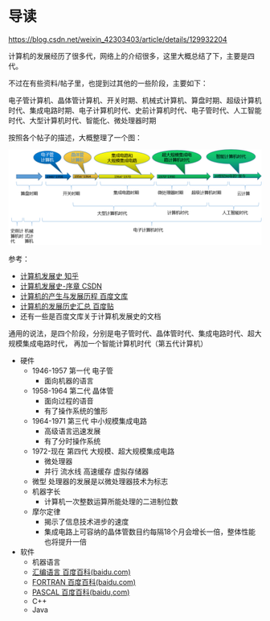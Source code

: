 # 导读

https://blog.csdn.net/weixin_42303403/article/details/129932204

计算机的发展经历了很多代，网络上的介绍很多，这里大概总结了下，主要是四代。

不过在有些资料/帖子里，也提到过其他的一些阶段，主要如下：

电子管计算机、晶体管计算机、开关时期、机械式计算机、算盘时期、超级计算机时代、集成电路时期、电子计算机时代、史前计算机时代、电子管时代、人工智能时代、大型计算机时代、智能化、微处理器时期

按照各个帖子的描述，大概整理了一个图：

![](images/315310323240805.png)

参考：

- [计算机发展史 知乎](https://zhuanlan.zhihu.com/p/562330220?utm_id=0)
- [计算机发展史-序章 CSDN](https://blog.csdn.net/weixin_39660616/article/details/125821956)
- [计算机的产生与发展历程 百度文库](https://wenku.baidu.com/view/49aea1b4fbc75fbfc77da26925c52cc58ad6905c.html?_wkts_=1715608762574&needWelcomeRecommand=1)
- [计算机的发展历史汇总  百度贴](https://baijiahao.baidu.com/s?id=1735046171786766661&wfr=spider&for=pc)
- 还有一些是百度文库关于计算机发展史的文档

通用的说法，是四个阶段，分别是电子管时代、晶体管时代、集成电路时代、超大规模集成电路时代，
再加一个智能计算机时代（第五代计算机）

- 硬件
    - 1946-1957 第一代 电子管
        - 面向机器的语言
    - 1958-1964 第二代 晶体管
        - 面向过程的语音
        - 有了操作系统的雏形
    - 1964-1971 第三代 中小规模集成电路
        - 高级语言迅速发展
        - 有了分时操作系统
    - 1972-现在 第四代 大规模、超大规模集成电路
        - 微处理器
        - 并行 流水线 高速缓存 虚拟存储器
    - 微型 处理器的发展是以微处理器技术为标志
    - 机器字长
        - 计算机一次整数运算所能处理的二进制位数
    - 摩尔定律
        - 揭示了信息技术进步的速度
        - 集成电路上可容纳的晶体管数目约每隔18个月会增长一倍，整体性能也将提升一倍
- 软件
    - 机器语言 
    - [汇编语言 百度百科(baidu.com)](https://baike.baidu.com/item/汇编语言/61826?fr=ge_ala)
    - [FORTRAN 百度百科(baidu.com)](https://baike.baidu.com/item/Fortran%20D编译语言/22655019?fr=ge_ala)
    - [PASCAL 百度百科(baidu,com)](https://baike.baidu.com/item/Pascal/241171?fr=ge_ala)
    - C++
    - Java
